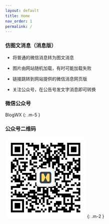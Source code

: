 ```yaml
---
layout: default
title: Home
nav_order: 1
permalink: /
---
```

### 仿图文消息（消息版）

- 将普通的微信消息转为图文消息

- 图片由网站随机加载，有时可能加载失败

- 链接跳转到网站提供的微信消息网页版

- 关注公众号，在公告号发文字消息即可转换

### 微信公众号

BlogWX
{: .m-5 }

### 公众号二维码

![微信订阅号：BlogWX](./images/blogwx_qr.png)
{: .m-2 }